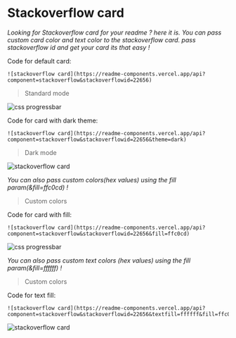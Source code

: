 # Stackoverflow card
*Looking for Stackoverflow card for your readme ? here it is. You can pass custom card color and text color to the stackoverflow card.
pass stackoverflow id and get your card its that easy !*

Code for default card:

    ![stackoverflow card](https://readme-components.vercel.app/api?component=stackoverflow&stackoverflowid=22656)

> Standard mode

![css progressbar](https://readme-components.vercel.app/api?component=stackoverflow&stackoverflowid=22656)

Code for card with dark theme:

    ![stackoverflow card](https://readme-components.vercel.app/api?component=stackoverflow&stackoverflowid=22656&theme=dark)
>Dark mode

![stackoverflow card](https://readme-components.vercel.app/api?component=stackoverflow&stackoverflowid=22656&theme=dark)

*You can also pass custom colors(hex values) using the fill param(&fill=ffc0cd) !*
> Custom colors
 
Code for card with fill:

    ![stackoverflow card](https://readme-components.vercel.app/api?component=stackoverflow&stackoverflowid=22656&fill=ffc0cd)
> 
![css progressbar](https://readme-components.vercel.app/api?component=stackoverflow&stackoverflowid=22656&fill=ffc0cd)


*You can also pass custom text colors (hex values) using the fill param(&fill=ffffff) !*
> Custom colors

Code for text fill:

    ![stackoverflow card](https://readme-components.vercel.app/api?component=stackoverflow&stackoverflowid=22656&textfill=ffffff&fill=ffc0cd)
    
![stackoverflow card](https://readme-components.vercel.app/api?component=stackoverflow&stackoverflowid=22656&textfill=ffffff&fill=ffc0cd)
